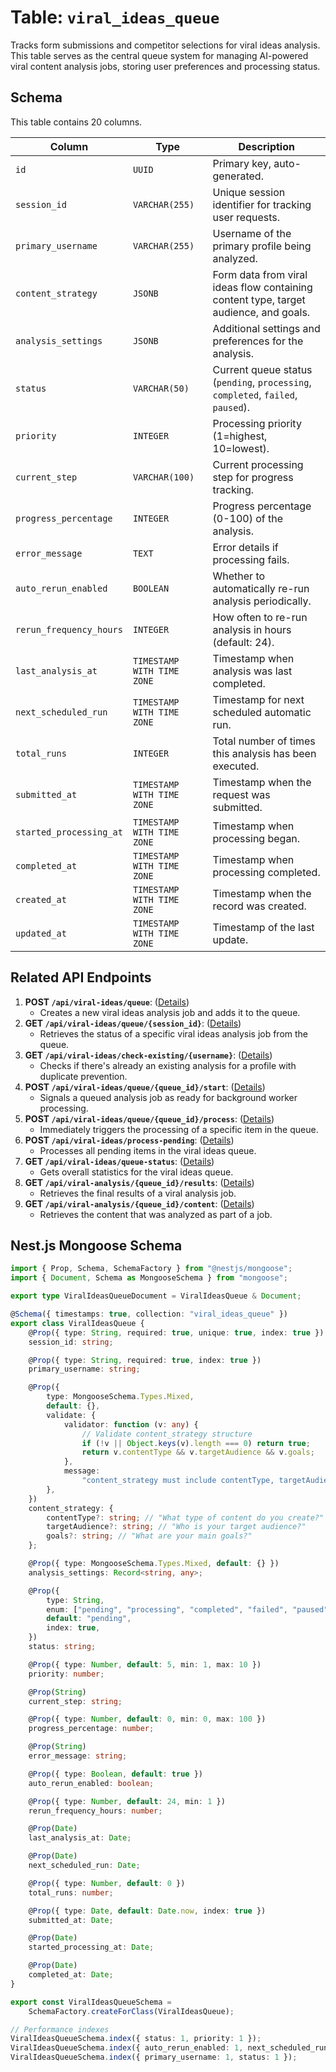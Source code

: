 # Table: `viral_ideas_queue`

Tracks form submissions and competitor selections for viral ideas analysis. This table serves as the central queue system for managing AI-powered viral content analysis jobs, storing user preferences and processing status.

## Schema

This table contains 20 columns.

| Column                  | Type                       | Description                                                                          |
| ----------------------- | -------------------------- | ------------------------------------------------------------------------------------ |
| `id`                    | `UUID`                     | Primary key, auto-generated.                                                         |
| `session_id`            | `VARCHAR(255)`             | Unique session identifier for tracking user requests.                                |
| `primary_username`      | `VARCHAR(255)`             | Username of the primary profile being analyzed.                                      |
| `content_strategy`      | `JSONB`                    | Form data from viral ideas flow containing content type, target audience, and goals. |
| `analysis_settings`     | `JSONB`                    | Additional settings and preferences for the analysis.                                |
| `status`                | `VARCHAR(50)`              | Current queue status (`pending`, `processing`, `completed`, `failed`, `paused`).     |
| `priority`              | `INTEGER`                  | Processing priority (1=highest, 10=lowest).                                          |
| `current_step`          | `VARCHAR(100)`             | Current processing step for progress tracking.                                       |
| `progress_percentage`   | `INTEGER`                  | Progress percentage (0-100) of the analysis.                                         |
| `error_message`         | `TEXT`                     | Error details if processing fails.                                                   |
| `auto_rerun_enabled`    | `BOOLEAN`                  | Whether to automatically re-run analysis periodically.                               |
| `rerun_frequency_hours` | `INTEGER`                  | How often to re-run analysis in hours (default: 24).                                 |
| `last_analysis_at`      | `TIMESTAMP WITH TIME ZONE` | Timestamp when analysis was last completed.                                          |
| `next_scheduled_run`    | `TIMESTAMP WITH TIME ZONE` | Timestamp for next scheduled automatic run.                                          |
| `total_runs`            | `INTEGER`                  | Total number of times this analysis has been executed.                               |
| `submitted_at`          | `TIMESTAMP WITH TIME ZONE` | Timestamp when the request was submitted.                                            |
| `started_processing_at` | `TIMESTAMP WITH TIME ZONE` | Timestamp when processing began.                                                     |
| `completed_at`          | `TIMESTAMP WITH TIME ZONE` | Timestamp when processing completed.                                                 |
| `created_at`            | `TIMESTAMP WITH TIME ZONE` | Timestamp when the record was created.                                               |
| `updated_at`            | `TIMESTAMP WITH TIME ZONE` | Timestamp of the last update.                                                        |

## Related API Endpoints

1.  **POST `/api/viral-ideas/queue`**: ([Details](../api/create_viral_ideas_queue.md))
    -   Creates a new viral ideas analysis job and adds it to the queue.
2.  **GET `/api/viral-ideas/queue/{session_id}`**: ([Details](../api/get_viral_ideas_queue.md))
    -   Retrieves the status of a specific viral ideas analysis job from the queue.
3.  **GET `/api/viral-ideas/check-existing/{username}`**: ([Details](../api/check_existing_viral_analysis.md))
    -   Checks if there's already an existing analysis for a profile with duplicate prevention.
4.  **POST `/api/viral-ideas/queue/{queue_id}/start`**: ([Details](../api/start_viral_analysis.md))
    -   Signals a queued analysis job as ready for background worker processing.
5.  **POST `/api/viral-ideas/queue/{queue_id}/process`**: ([Details](../api/trigger_viral_analysis_processing.md))
    -   Immediately triggers the processing of a specific item in the queue.
6.  **POST `/api/viral-ideas/process-pending`**: ([Details](../api/process_pending_viral_ideas.md))
    -   Processes all pending items in the viral ideas queue.
7.  **GET `/api/viral-ideas/queue-status`**: ([Details](../api/get_viral_ideas_queue_status.md))
    -   Gets overall statistics for the viral ideas queue.
8.  **GET `/api/viral-analysis/{queue_id}/results`**: ([Details](../api/get_viral_analysis_results.md))
    -   Retrieves the final results of a viral analysis job.
9.  **GET `/api/viral-analysis/{queue_id}/content`**: ([Details](../api/get_viral_analysis_content.md))
    -   Retrieves the content that was analyzed as part of a job.

## Nest.js Mongoose Schema

```typescript
import { Prop, Schema, SchemaFactory } from "@nestjs/mongoose";
import { Document, Schema as MongooseSchema } from "mongoose";

export type ViralIdeasQueueDocument = ViralIdeasQueue & Document;

@Schema({ timestamps: true, collection: "viral_ideas_queue" })
export class ViralIdeasQueue {
    @Prop({ type: String, required: true, unique: true, index: true })
    session_id: string;

    @Prop({ type: String, required: true, index: true })
    primary_username: string;

    @Prop({
        type: MongooseSchema.Types.Mixed,
        default: {},
        validate: {
            validator: function (v: any) {
                // Validate content_strategy structure
                if (!v || Object.keys(v).length === 0) return true;
                return v.contentType && v.targetAudience && v.goals;
            },
            message:
                "content_strategy must include contentType, targetAudience, and goals",
        },
    })
    content_strategy: {
        contentType?: string; // "What type of content do you create?"
        targetAudience?: string; // "Who is your target audience?"
        goals?: string; // "What are your main goals?"
    };

    @Prop({ type: MongooseSchema.Types.Mixed, default: {} })
    analysis_settings: Record<string, any>;

    @Prop({
        type: String,
        enum: ["pending", "processing", "completed", "failed", "paused"],
        default: "pending",
        index: true,
    })
    status: string;

    @Prop({ type: Number, default: 5, min: 1, max: 10 })
    priority: number;

    @Prop(String)
    current_step: string;

    @Prop({ type: Number, default: 0, min: 0, max: 100 })
    progress_percentage: number;

    @Prop(String)
    error_message: string;

    @Prop({ type: Boolean, default: true })
    auto_rerun_enabled: boolean;

    @Prop({ type: Number, default: 24, min: 1 })
    rerun_frequency_hours: number;

    @Prop(Date)
    last_analysis_at: Date;

    @Prop(Date)
    next_scheduled_run: Date;

    @Prop({ type: Number, default: 0 })
    total_runs: number;

    @Prop({ type: Date, default: Date.now, index: true })
    submitted_at: Date;

    @Prop(Date)
    started_processing_at: Date;

    @Prop(Date)
    completed_at: Date;
}

export const ViralIdeasQueueSchema =
    SchemaFactory.createForClass(ViralIdeasQueue);

// Performance indexes
ViralIdeasQueueSchema.index({ status: 1, priority: 1 });
ViralIdeasQueueSchema.index({ auto_rerun_enabled: 1, next_scheduled_run: 1 });
ViralIdeasQueueSchema.index({ primary_username: 1, status: 1 });
```
